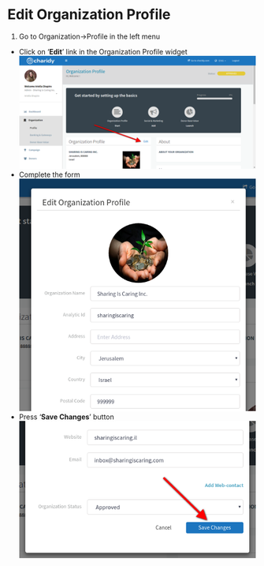 # Edit Organization Profile

1. Go to Organization->Profile in the left menu
- Click on ‘**Edit**’ link in the Organization Profile widget
    ![](/assets/charidy-admin-user-guide/image16.png)
- Complete the form
    ![](/assets/charidy-admin-user-guide/image23.png)
- Press ‘**Save Changes**’ button
    ![](/assets/charidy-admin-user-guide/image32.png)